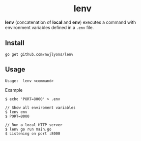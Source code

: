 <h1 align="center">lenv</h1>

**lenv** (concatenation of **local** and **env**) executes a command with environment variables defined in a `.env` file. 

## Install

    go get github.com/nwjlyons/lenv
    
## Usage

    Usage:  lenv <command>
    
Example

    $ echo 'PORT=8000' > .env
    
    // Show all enviroment variables
    $ lenv env
    $ PORT=8000
    
    // Run a local HTTP server
    $ lenv go run main.go
    $ Listening on port :8000
